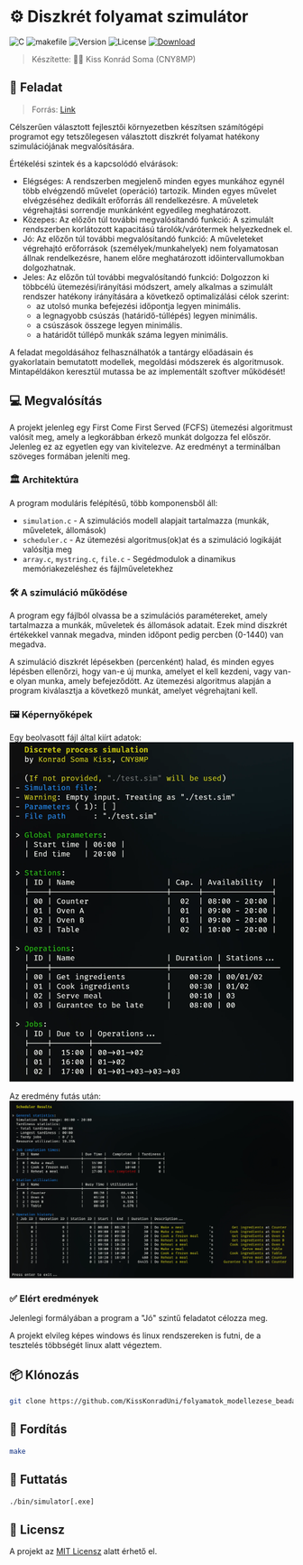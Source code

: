 # ⚙️ Diszkrét folyamat szimulátor

![C](https://img.shields.io/badge/c23-00599C?style=for-the-badge&logo=c&logoColor=white) ![makefile](https://img.shields.io/badge/-makefile-ff6600?style=for-the-badge&logo=makefile&logoColor=white) ![Version](https://img.shields.io/badge/Version-1.0.0-blue?style=for-the-badge&logo=Version&logoColor=white) ![License](https://img.shields.io/badge/License-MIT-green?style=for-the-badge&logo=License&logoColor=white) [![Download](https://img.shields.io/badge/Download-releases-blue?style=for-the-badge&logo=Version&logoColor=white)](/releases)

> Készítette: 👨‍💻 Kiss Konrád Soma (CNY8MP)

## 🎯 Feladat

> Forrás: [Link](https://mandarin.iit.uni-miskolc.hu/iitkgy/do/FM_2025/Feladat/FM_feladat_2025.pdf)

Célszerűen választott fejlesztői környezetben készítsen számítógépi programot egy tetszőlegesen választott diszkrét folyamat hatékony szimulációjának megvalósítására.

Értékelési szintek és a kapcsolódó elvárások:

- Elégséges: A rendszerben megjelenő minden egyes munkához egynél több elvégzendő művelet (operáció) tartozik. Minden egyes művelet elvégzéséhez dedikált erőforrás áll rendelkezésre. A műveletek végrehajtási sorrendje munkánként egyedileg meghatározott.
- Közepes: Az előzőn túl további megvalósítandó funkció: A szimulált rendszerben korlátozott kapacitású tárolók/várótermek helyezkednek el.
- Jó: Az előzőn túl további megvalósítandó funkció: A műveleteket végrehajtó erőforrások (személyek/munkahelyek) nem folyamatosan állnak rendelkezésre, hanem előre meghatározott időintervallumokban dolgozhatnak.
- Jeles: Az előzőn túl további megvalósítandó funkció: Dolgozzon ki többcélú ütemezési/irányítási módszert, amely alkalmas a szimulált rendszer hatékony irányítására a következő optimalizálási célok szerint:
  - az utolsó munka befejezési időpontja legyen minimális.
  - a legnagyobb csúszás (határidő-túllépés) legyen minimális.
  - a csúszások összege legyen minimális.
  - a határidőt túllépő munkák száma legyen minimális.

A feladat megoldásához felhasználhatók a tantárgy előadásain és gyakorlatain bemutatott modellek, megoldási módszerek és algoritmusok. Mintapéldákon keresztül mutassa be az implementált szoftver működését!

## 💻 Megvalósítás

A projekt jelenleg egy First Come First Served (FCFS) ütemezési algoritmust valósít meg, amely a legkorábban érkező munkát dolgozza fel először.
Jelenleg ez az egyetlen egy van kivitelezve.
Az eredményt a terminálban szöveges formában jeleníti meg.

### 🏛️ Architektúra

A program moduláris felépítésű, több komponensből áll:

- `simulation.c` - A szimulációs modell alapjait tartalmazza (munkák, műveletek, állomások)
- `scheduler.c` - Az ütemezési algoritmus(ok)at és a szimuláció logikáját valósítja meg
- `array.c`, `mystring.c`, `file.c` - Segédmodulok a dinamikus memóriakezeléshez és fájlműveletekhez

### 🛠️ A szimuláció működése

A program egy fájlból olvassa be a szimulációs paramétereket, amely tartalmazza a munkák, műveletek és állomások adatait. Ezek mind diszkrét értékekkel vannak megadva, minden időpont pedig percben (0-1440) van megadva.

A szimuláció diszkrét lépésekben (percenként) halad, és minden egyes lépésben ellenőrzi, hogy van-e új munka, amelyet el kell kezdeni, vagy van-e olyan munka, amely befejeződött. Az ütemezési algoritmus alapján a program kiválasztja a következő munkát, amelyet végrehajtani kell.

### 🖼️ Képernyőképek

Egy beolvasott fájl által kiírt adatok:
![Parsed file](./extra/parsing.webp)

Az eredmény futás után:
![Result](./extra/fcfs_result.webp)

### ✅ Elért eredmények

Jelenlegi formályában a program a "Jó" szintű feladatot célozza meg.

A projekt elvileg képes windows és linux rendszereken is futni, de a tesztelés többségét linux alatt végeztem.

## 📦 Klónozás

```bash
git clone https://github.com/KissKonradUni/folyamatok_modellezese_beadando.git
```

## 🔨 Fordítás

```bash
make
```

## 🚀 Futtatás

```bash
./bin/simulator[.exe]
```

## 📜 Licensz

A projekt az [MIT Licensz](./license.txt) alatt érhető el.

